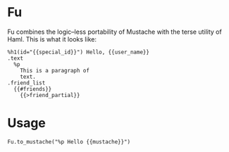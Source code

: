 Fu
==

Fu combines the logic–less portability of Mustache with the terse utility of Haml. This is what it looks like:

    %h1(id="{{special_id}}") Hello, {{user_name}}
    .text
      %p
        This is a paragraph of 
        text.
    .friend_list
      {{#friends}}
        {{>friend_partial}}
    
Usage
=====

    Fu.to_mustache("%p Hello {{mustache}}")
